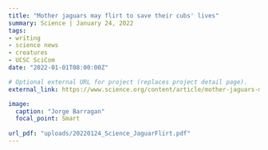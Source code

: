 ```yaml
---
title: "Mother jaguars may flirt to save their cubs' lives"
summary: Science | January 24, 2022
tags:
- writing
- science news
- creatures
- UCSC SciCom
date: "2022-01-01T08:00:00Z"

# Optional external URL for project (replaces project detail page).
external_link: https://www.science.org/content/article/mother-jaguars-may-flirt-save-their-cubs-lives

image:
  caption: "Jorge Barragan"
  focal_point: Smart
  
url_pdf: "uploads/20220124_Science_JaguarFlirt.pdf"
---
```


